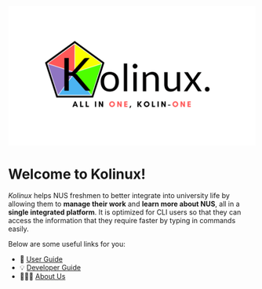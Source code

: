 ![Kolinux Logo](assets/images/kolinux_logo.png)

# Welcome to Kolinux!

_Kolinux_ helps NUS freshmen to better integrate into university life by allowing them to
**manage their work** and **learn more about NUS**, all in a **single integrated platform**. It is optimized for CLI
users so that they can access the information that they require faster by typing in commands easily.

Below are some useful links for you:
* 📖 [User Guide](UserGuide.md)
* 💡 [Developer Guide](DeveloperGuide.md)
* 👨‍👦‍👦 [About Us](AboutUs.md)
